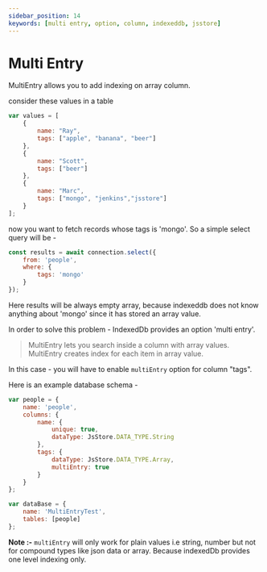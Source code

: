 ```yaml
---
sidebar_position: 14
keywords: [multi entry, option, column, indexeddb, jsstore]
---
```


# Multi Entry

MultiEntry allows you to add indexing on array column.

consider these values in a table

```javascript
var values = [
    {
        name: "Ray",
        tags: ["apple", "banana", "beer"]
    },
    {
        name: "Scott",
        tags: ["beer"]
    }, 
    {
        name: "Marc",
        tags: ["mongo", "jenkins","jsstore"]
    }
];
```

now you want to fetch records whose tags is 'mongo'. So a simple select query will be - 

```javascript
const results = await connection.select({
    from: 'people',
    where: {
        tags: 'mongo'
    }
});
```

Here results will be always empty array, because indexeddb does not know anything about 'mongo' since it has stored an array value.

In order to solve this problem - IndexedDb provides an option 'multi entry'.

> MultiEntry lets you search inside a column with array values. MultiEntry creates index for each item in array value.

In this case - you will have to enable `multiEntry` option for column "tags".

Here is an example database schema -

```javascript
var people = {
    name: 'people',
    columns: {
        name: {
            unique: true,
            dataType: JsStore.DATA_TYPE.String
        },
        tags: {
            dataType: JsStore.DATA_TYPE.Array,
            multiEntry: true
        }
    }
};

var dataBase = {
    name: 'MultiEntryTest',
    tables: [people]
};
```

**Note :-** `multiEntry` will only work for plain values i.e string, number but not for compound types like json data or array. Because indexedDb provides one level indexing only.